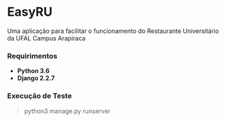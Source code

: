 # EasyRU
Uma aplicação para facilitar o funcionamento do Restaurante Universitário da UFAL Campus Arapiraca

### Requirimentos
* **Python 3.6**
* **Django 2.2.7**

### Execução de Teste
>python3 manage.py runserver

